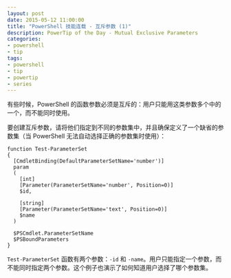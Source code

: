 ```yaml
---
layout: post
date: 2015-05-12 11:00:00
title: "PowerShell 技能连载 - 互斥参数 (1)"
description: PowerTip of the Day - Mutual Exclusive Parameters
categories:
- powershell
- tip
tags:
- powershell
- tip
- powertip
- series
---
```

有些时候，PowerShell 的函数参数必须是互斥的：用户只能用这类参数多个中的一个，而不能同时使用。

要创建互斥参数，请将他们指定到不同的参数集中，并且确保定义了一个缺省的参数集（当 PowerShell 无法自动选择正确的参数集时使用）：

    function Test-ParameterSet
    {
      [CmdletBinding(DefaultParameterSetName='number')]
      param
      (
        [int]
        [Parameter(ParameterSetName='number', Position=0)]
        $id,

        [string]
        [Parameter(ParameterSetName='text', Position=0)]
        $name
      )

      $PSCmdlet.ParameterSetName
      $PSBoundParameters
    }

`Test-ParameterSet` 函数有两个参数：`-id` 和 `-name`。用户只能指定一个参数，而不能同时指定两个参数。这个例子也演示了如何知道用户选择了哪个参数集。

<!--本文国际来源：[Mutual Exclusive Parameters](http://community.idera.com/powershell/powertips/b/tips/posts/mutual-exclusive-parameters)-->
